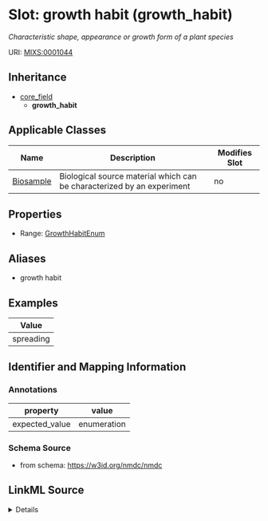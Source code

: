 # Slot: growth habit (growth_habit)


_Characteristic shape, appearance or growth form of a plant species_



URI: [MIXS:0001044](https://w3id.org/mixs/0001044)




## Inheritance

* [core_field](core_field.md)
    * **growth_habit**





## Applicable Classes

| Name | Description | Modifies Slot |
| --- | --- | --- |
[Biosample](Biosample.md) | Biological source material which can be characterized by an experiment |  no  |







## Properties

* Range: [GrowthHabitEnum](GrowthHabitEnum.md)



## Aliases


* growth habit




## Examples

| Value |
| --- |
| spreading |

## Identifier and Mapping Information





### Annotations

| property | value |
| --- | --- |
| expected_value | enumeration || occurrence | 1 |



### Schema Source


* from schema: https://w3id.org/nmdc/nmdc




## LinkML Source

<details>
```yaml
name: growth_habit
annotations:
  expected_value:
    tag: expected_value
    value: enumeration
  occurrence:
    tag: occurrence
    value: '1'
description: Characteristic shape, appearance or growth form of a plant species
title: growth habit
examples:
- value: spreading
from_schema: https://w3id.org/nmdc/nmdc
aliases:
- growth habit
rank: 1000
is_a: core field
slot_uri: MIXS:0001044
multivalued: false
alias: growth_habit
domain_of:
- Biosample
range: growth_habit_enum

```
</details>